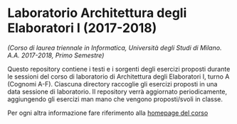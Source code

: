 # Laboratorio Architettura degli Elaboratori I (2017-2018)
*(Corso di laurea triennale in Informatica, Università degli Studi di Milano. A.A. 2017-2018, Primo Semestre)*

Questo repository contiene i testi e i sorgenti degli esercizi proposti durante le sessioni del corso di laboratorio di Architettura degli Elaboratori I, turno A (Cognomi A-F). Ciascuna directory raccoglie gli esercizi proposti in una data sessione di laboratorio. Il repository verrà aggiornato periodicamente, aggiungendo gli esercizi man mano che vengono proposti/svoli in classe. 

Per ogni altra informazione fare riferimento alla [homepage del corso](http://teaching.basilico.di.unimi.it/doku.php/pub/arch1-lab-2017-2018) 
